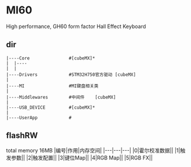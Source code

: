 # MI60
High performance, GH60 form factor Hall Effect Keyboard

## dir
```
|----Core               #[cubeMX]*
|  |----
|  |  
|----Drivers            #STM32H750官方驱动 [cubeMX]
|
|----MI                 #MI键盘相关类
|
|----Middlewares        #中间件    [cubeMX]
|
|----USB_DEVICE         #[cubeMX]*
|
|----UserApp            #
```


## flashRW

total memory 16MB
|编号|作用|内存空间|
|---|---|---|
|0|霍尔校准数据||
|1|触发参数||
|2|触发配置||
|3|键位Map||
|4|RGB Map||
|5|RGB FX||